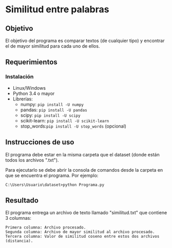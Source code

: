 # Similitud entre palabras
## Objetivo

El objetivo del programa es comparar textos (de cualquier tipo) y encontrar el de mayor similitud para cada uno de ellos.

## Requerimientos

### Instalación
* Linux/Windows
* Python 3.4 o mayor
* Librerías:
  * numpy: `pip install -U numpy`
  * pandas: `pip install -U pandas`
  * scipy: `pip install -U scipy`
  * scikit-learn: `pip install -U scikit-learn`
  * stop_words:`pip install -U stop_words` (opcional)

## Instrucciones de uso

El programa debe estar en la misma carpeta que el dataset (donde están todos los archivos ".txt").

Para ejecutarlo se debe abrir la consola de comandos desde la carpeta en que se encuentra el programa. Por ejemplo:

```C:\Users\Usuario\dataset>python Programa.py```

## Resultado

El programa entrega un archivo de texto llamado "similitud.txt" que contiene 3 columnas:
```
Primera columna: Archivo procesado.
Segunda columna: Archivo de mayor similitud al archivo procesado.
Tercera columna: Valor de similitud coseno entre estos dos archivos (distancia).

```
